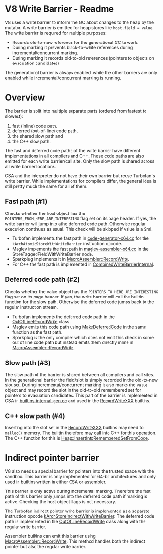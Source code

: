 # V8 Write Barrier - Readme

V8 uses a write barrier to inform the GC about changes to the heap by the mutator.
A write barrier is emitted for heap stores like `host.field = value`.
The write barrier is required for multiple purposes:
* Records old-to-new referencs for the generational GC to work.
* During marking it prevents black-to-white references during incremental/concurrent marking.
* During marking it records old-to-old references (pointers to objects on evacuation candidates)

The generational barrier is always enabled, while the other barriers are only enabled while incremental/concurrent marking is running.

# Overview
The barrier is split into multiple separate parts (ordered from fastest to slowest):
1. fast (inline) code path,
2. deferred (out-of-line) code path,
3. the shared slow path and
4. the C++ slow path.

The fast and deferred code paths of the write barrier have different implementations in all compilers and C++.
These code paths are also emitted for each write barrier/call site.
Only the slow path is shared across all write barrier locations.

CSA and the interpreter do not have their own barrier but reuse Turbofan's write barrier.
While implementations for compilers differ, the general idea is still pretty much the same for all of them.

## Fast path  (#1)
Checks whether the host object has the `POINTERS_FROM_HERE_ARE_INTERESTING` flag set on its page header.
If yes, the write barrier will jump into athe deferred code path.
Otherwise regular execution continues as usual.
This check will be skipped if value is a Smi.

* Turbofan implements the fast path in [code-generator-x64.cc](https://source.chromium.org/chromium/chromium/src/+/main:v8/src/compiler/backend/x64/code-generator-x64.cc?q=kArchAtomicStoreWithWriteBarrier) for the `kArchAtomicStoreWithWriteBarrier` instruction opcode.
* Maglev implements the fast path in [maglev-assembler-x64.cc](https://source.chromium.org/chromium/chromium/src/+/main:v8/src/maglev/maglev-assembler.cc?q=MaglevAssembler::CheckAndEmitDeferredWriteBarrier) in the [StoreTaggedFieldWithWriteBarrier](https://source.chromium.org/chromium/chromium/src/+/main:v8/src/maglev/maglev-ir.cc?q=StoreTaggedFieldWithWriteBarrier::GenerateCode) node.
* Sparkplug implements it in [MacroAssembler::RecordWrite](https://source.chromium.org/chromium/chromium/src/+/main:v8/src/codegen/x64/macro-assembler-x64.cc?q=MacroAssembler::RecordWrite%28).
* For C++ the fast path is implemented in [CombinedWriteBarrierInternal](https://source.chromium.org/chromium/chromium/src/+/main:v8/src/heap/heap-write-barrier-inl.h?q=CombinedWriteBarrierInternal).

## Deferred code path (#2)
Checks whether the value object has the `POINTERS_TO_HERE_ARE_INTERESTING` flag set on its page header.
If yes, the write barrier will call the builtin function for the slow path.
Otherwise the deferred code jumps back to the regular instruction stream.

* Turbofan implements the deferred code path in the [OutOfLineRecordWrite](https://source.chromium.org/chromium/chromium/src/+/main:v8/src/compiler/backend/x64/code-generator-x64.cc?q=OutOfLineRecordWrite) class.
* Maglev emits this code path using [MakeDeferredCode](https://source.chromium.org/chromium/chromium/src/+/main:v8/src/maglev/maglev-assembler.cc?q=MaglevAssembler::CheckAndEmitDeferredWriteBarrier) in the same function as the fast path.
* Sparkplug is the only compiler which does not emit this check in some out of line code path but instead emits them directly inline in [MacroAssembler::RecordWrite](https://source.chromium.org/chromium/chromium/src/+/main:v8/src/codegen/x64/macro-assembler-x64.cc?q=MacroAssembler::RecordWrite%28).

## Slow path (#3)
The slow path of the barrier is shared between all compilers and call sites.
In the generational barrier the field/slot is simply recorded in the old-to-new slot set.
During incremental/concurrent marking it also marks the `value` object and may record the slot in the old-to-old remembered set for pointers to evacuation candidates.
This part of the barrier is implemented in CSA in [builtins-internal-gen.cc](https://source.chromium.org/chromium/chromium/src/+/main:v8/src/builtins/builtins-internal-gen.cc?q=WriteBarrierCodeStubAssembler) and used in the [RecordWriteXXX](https://source.chromium.org/chromium/chromium/src/+/main:v8/src/builtins/builtins-internal-gen.cc?q=RecordWriteSaveFp) builtins.

## C++ slow path (#4)
Inserting into the slot set in the [RecordWriteXXX](https://source.chromium.org/chromium/chromium/src/+/main:v8/src/builtins/builtins-internal-gen.cc?q=RecordWriteSaveFp) builtins may need to `malloc()` memory.
The builtin therefore may call into C++ for this operation.
The C++ function for this is [Heap::InsertIntoRememberedSetFromCode](https://source.chromium.org/chromium/chromium/src/+/main:v8/src/heap/heap.cc?q=Heap::InsertIntoRememberedSetFromCode).

# Indirect pointer barrier
V8 also needs a special barrier for pointers into the trusted space with the sandbox.
This barrier is only implemented for 64-bit architectures and only used in builtins written in either CSA or assembler.

This barrier is only active during incremental marking.
Therefore the fast path of this barrier only jumps into the deferred code path if marking is active.
Checking the host object flags is not necessary.

The Turbofan indirect pointer write barrier is implemented as a separate instruction opcode [kArchStoreIndirectWithWriteBarrier](https://source.chromium.org/chromium/chromium/src/+/main:v8/src/compiler/backend/x64/code-generator-x64.cc?q=kArchStoreIndirectWithWriteBarrier).
The deferred code path is implemented in the [OutOfLineRecordWrite](https://source.chromium.org/chromium/chromium/src/+/main:v8/src/compiler/backend/x64/code-generator-x64.cc?q=OutOfLineRecordWrite) class along with the regular write barrier.

Assembler builtins can emit this barrier using [MacroAssembler::RecordWrite](https://source.chromium.org/chromium/chromium/src/+/main:v8/src/codegen/x64/macro-assembler-x64.cc?q=MacroAssembler::RecordWrite%28). This method handles both the indirect pointer but also the regular write barrier.
